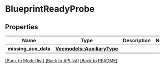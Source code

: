 # BlueprintReadyProbe

## Properties

Name | Type | Description | Notes
------------ | ------------- | ------------- | -------------
**missing_aux_data** | [**Vec<models::AuxiliaryType>**](AuxiliaryType.md) |  | 

[[Back to Model list]](../README.md#documentation-for-models) [[Back to API list]](../README.md#documentation-for-api-endpoints) [[Back to README]](../README.md)


